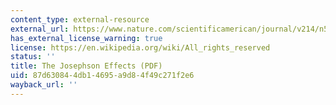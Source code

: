 ```yaml
---
content_type: external-resource
external_url: https://www.nature.com/scientificamerican/journal/v214/n5/pdf/scientificamerican0566-30.pdf
has_external_license_warning: true
license: https://en.wikipedia.org/wiki/All_rights_reserved
status: ''
title: The Josephson Effects (PDF)
uid: 87d63084-4db1-4695-a9d8-4f49c271f2e6
wayback_url: ''
---
```

